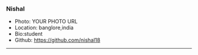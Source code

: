 ### Nishal
- Photo: YOUR PHOTO URL
- Location: banglore,india
- Bio:student
- Github: https://github.com/nishal18
***
